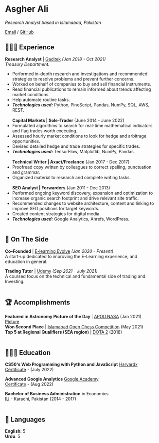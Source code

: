 # Asgher Ali

_Research Analyst based in Islamabad, Pakistan_ <br>

[Email](mailto:asgher@pm.me) / [GitHub](https://github.com/AsgherAli)
## 👩🏼‍💻 Experience

**Research Analyst** | [Gaditek](https://www.gaditek.com/) _(Jan 2018 - Oct 2021)_ <br>
*Treasury Department.*
  - Performed in-depth research and investigations and recommended strategies to resolve problems and prevent further concerns.
  - Worked on behalf of companies to buy and sell financial instruments.
  - Read financial publications to remain informed about trends affecting market conditions.
  - Help automate routine tasks.
  - **_Technologies used:_** Python, PineScript, Pandas, NumPy, SQL, AWS, REST.
<br><br>
**Capital Markets | Sole-Trader** (June 2014 - June 2022) <br>
  - Formulated algorithms to search for real-time mathematical indicators and flag trades worth executing.
  - Assessed hourly market conditions to look for hedge and arbitrage opportunities.
  - Devised detailed hedge and trade strategies for specific trades.
  - **_Technologies used:_** TensorFlow, Matplotlib, NumPy, Pandas.
<br><br>
**Technical Writer | Axact/Freelance** (Jan 2017 - Dec 2017) <br>
  - Proofread copy written by colleagues to correct spelling, punctuation and grammar.
  - Organized material to research and complete writing tasks.
<br><br>
**SEO Analyst | Forwarders** (Jan 2011 - Dec 2013) <br>
  - Performed ongoing keyword discovery, expansion and optimization to increase organic search footprint and drive relevant site traffic.
  - Recommended changes to website architecture, content and linking to improve SEO positions for target keywords.
  - Created content strategies for digital media.
  - **_Technologies used:_** Google Analytics, Ahrefs, WordPress.
<br><br>

## 📌 On The Side

**Co-Founded** | [E-learning Evolve](https://elearningevolve.com/) _(Jan 2020 - Present)_ <br>
A start-up dedicated to improving the E-Learning experience, and education in general.

**Trading Tutor** | [Udemy](https://www.udemy.com/user/trading-tutor/) _(Sep 2021 - July 2021)_<br>
A coursed focus on the technical and fundamental side of trading and Investing.
<br><br>

## 🏆 Accomplishments

**Featured in Astronomy Picture of the Day** | [APOD.NASA](https://apod.nasa.gov/) (Jan 2021) <br>
 [Picture](https://user-images.githubusercontent.com/35127781/187210797-6d4358b1-7e6e-444d-ac5a-542e95d94795.jpg) <br>
 **Won Second Place** | [Islamabad Open Chess Competition](https://www.cfpofficial.com/) (May 2021)
<br>
**Top 5 at Regional Qualifiers (SEA region)** | [DOTA 2](https://www.dota2.com/) (2018)
<br><br>

## 👩🏼‍🎓 Education

**CS50's Web Programming with Python and JavaScript** [Harvardx](https://vpal.harvard.edu/) <br>
[Certificate](https://github.com/AsgherAli/Project0) - (July 2022)

**Advanced Google Analytics** [Google Academy](https://analytics.google.com/analytics/academy/) <br>
[Certificate](https://analytics.google.com/analytics/academy/certificate/bk5me1vwS8y5rg45Xg82cg) - (Aug 2022)

**Bachelor of Business Administration** in Economics<br>
[IU](https://iqra.edu.pk/) - Karachi, Pakistan (2014 - 2017)
<br><br>

## 💬 Languages

**English**: 5 <br>
**Urdu**: 5
<br><br>


